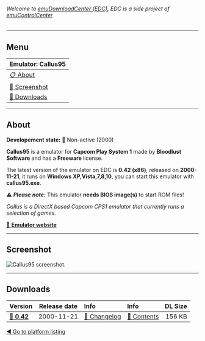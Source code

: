 ###### Welcome to [emuDownloadCenter (EDC)](https://github.com/PhoenixInteractiveNL/emuDownloadCenter/wiki/), EDC is a side project of [emuControlCenter](https://github.com/PhoenixInteractiveNL/emuControlCenter/wiki/)
***
## Menu
| **Emulator: Callus95** |
|:---------|
| [:clipboard: About](#about) |
| [:sunrise: Screenshot](#screen) |
| [:floppy_disk: Downloads](#downloads) |
***
## About
**Developement state:** :red_circle: Non-active (2000)

**Callus95** is a emulator for **Capcom Play System 1** made by **Bloodlust Software** and has a **Freeware** license.

The latest version of the emulator on EDC is **0.42 (x86)**, released on **2000-11-21**, it runs on **Windows XP,Vista,7,8,10**, you can start this emulator with **callus95.exe**.

:warning: _**Please note:**_ This emulator **needs BIOS image(s)** to start ROM files!

_Callus is a DirectX based Capcom CPS1 emulator that currently runs a selection of games._

[:link: **Emulator website**](http://bloodlust.zophar.net/Callus/callus.html)
***
## Screenshot
![](https://raw.githubusercontent.com/PhoenixInteractiveNL/emuDownloadCenter/master/hooks/callus/emulator_screen_01.jpg "Callus95 screenshot.")
***
## Downloads
| Version  | Release date  | Info       | Info       | DL Size    |
|:---------|:-------------:|:-----------|:-----------|-----------:|
| [:floppy_disk: **0.42**](https://github.com/PhoenixInteractiveNL/edc-repo0003/raw/master/callus/0.42.7z) | 2000-11-21 | [:page_facing_up: Changelog](https://github.com/PhoenixInteractiveNL/edc-repo0003/blob/master/callus/0.42_changelog.txt) | [:mag_right: Contents](https://github.com/PhoenixInteractiveNL/edc-repo0003/blob/master/callus/0.42_contents.txt) | 156 KB |

[:arrow_backward: Go to platform listing](https://github.com/PhoenixInteractiveNL/emuDownloadCenter/wiki/EDC-Platform-List)
